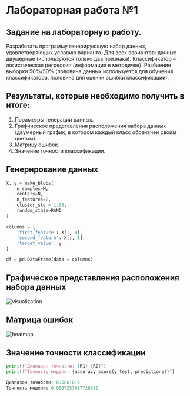 # Лабораторная работа №1

## Задание на лабораторную работу.

Разработать программу генерирующую набор данных, удовлетворяющих условию
варианта. Для всех вариантов: данные двумерные (используются только два признака).
Классификатор – логистическая регрессия (информация в методичке). Разбиение выборки
50%/50% (половина данных используется для обучения классификатора, половина для
оценки ошибки классификации).

## Результаты, которые необходимо получить в итоге:
1. Параметры генерации данных.
2. Графическое представления расположения набора данных (двумерный график, в
котором каждый класс обозначен своим цветом).
3. Матрицу ошибок.
4. Значение точности классификации.

## Генерирование данных
```python
X, y = make_blobs(
    n_samples=M, 
    centers=N, 
    n_features=2,
    cluster_std = 1.85,
    random_state=RAND
)
 
columns = {
    'first_feature': X[:, 0], 
    'second_feature': X[:, 1], 
    'target_value': y
}

df = pd.DataFrame(data = columns)
```
## Графическое представления расположения набора данных
![visualization](https://github.com/nvnovitskiy/artificial-intelligence-and-machine-learning/blob/main/task1/visual.png)

## Матрица ошибок
![heatmap](https://github.com/nvnovitskiy/artificial-intelligence-and-machine-learning/blob/main/task1/heat.png)

## Значение точности классификации
```python
print(f"Диапазон точности: {R1}-{R2}")
print(f"Точность модели: {accuracy_score(y_test, predictions)}")

Диапазон точности: 0.586-0.6
Точность модели: 0.8587257617728532
```
